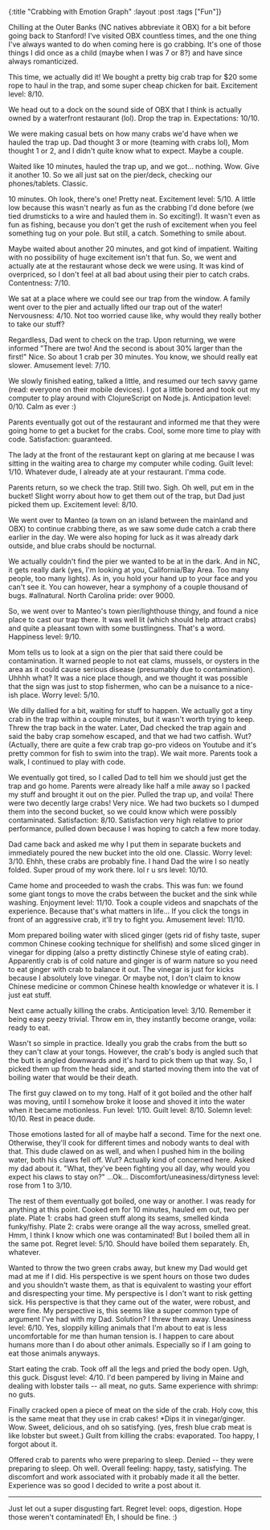 {:title "Crabbing with Emotion Graph"
 :layout :post 
 :tags ["Fun"]}

Chilling at the Outer Banks (NC natives abbreviate it OBX) for a bit before
going back to Stanford! I've visited OBX countless times, and the one thing I've
always wanted to do when coming here is go crabbing. It's one of those things I
did once as a child (maybe when I was 7 or 8?) and have since always
romanticized.

This time, we actually did it! We bought a pretty big crab trap for $20 some
rope to haul in the trap, and some super cheap chicken for bait. Excitement
level: 8/10.

We head out to a dock on the sound side of OBX that I think is actually owned by
a waterfront restaurant (lol). Drop the trap in. Expectations: 10/10.

We were making casual bets on how many crabs we'd have when we hauled the trap
up. Dad thought 3 or more (teaming with crabs lol), Mom thought 1 or 2, and I
didn't quite know what to expect. Maybe a couple.

Waited like 10 minutes, hauled the trap up, and we got... nothing. Wow. Give it
another 10. So we all just sat on the pier/deck, checking our phones/tablets.
Classic.

10 minutes. Oh look, there's one! Pretty neat. Excitement level: 5/10. A little
low because this wasn't nearly as fun as the crabbing I'd done before (we tied
drumsticks to a wire and hauled them in. So exciting!). It wasn't even as fun as
fishing, because you don't get the rush of excitement when you feel something
tug on your pole. But still, a catch. Something to smile about.

Maybe waited about another 20 minutes, and got kind of impatient. Waiting with
no possibility of huge excitement isn't that fun. So, we went and actually ate
at the restaurant whose deck we were using. It was kind of overpriced, so I
don't feel at all bad about using their pier to catch crabs. Contentness: 7/10.

We sat at a place where we could see our trap from the window. A family went
over to the pier and actually lifted our trap out of the water! Nervousness:
4/10. Not too worried cause like, why would they really bother to take our
stuff?

Regardless, Dad went to check on the trap. Upon returning, we were informed
"There are two! And the second is about 30% larger than the first!" Nice. So
about 1 crab per 30 minutes. You know, we should really eat slower. Amusement
level: 7/10.

We slowly finished eating, talked a little, and resumed our tech savvy game
(read: everyone on their mobile devices). I got a little bored and took out my
computer to play around with ClojureScript on Node.js. Anticipation level: 0/10.
Calm as ever :)

Parents eventually got out of the restaurant and informed me that they were
going home to get a bucket for the crabs. Cool, some more time to play with
code. Satisfaction: guaranteed.

The lady at the front of the restaurant kept on glaring at me because I was
sitting in the waiting area to charge my computer while coding. Guilt level:
1/10. Whatever dude, I already ate at your restaurant. I'mma code.

Parents return, so we check the trap. Still two. Sigh. Oh well, put em in the
bucket! Slight worry about how to get them out of the trap, but Dad just picked
them up. Excitement level: 8/10.

We went over to Manteo (a town on an island between the mainland and OBX) to
continue crabbing there, as we saw some dude catch a crab there earlier in the
day. We were also hoping for luck as it was already dark outside, and blue crabs
should be nocturnal.

We actually couldn't find the pier we wanted to be at in the dark. And in NC, it
gets really dark (yes, I'm looking at you, California/Bay Area. Too many people,
too many lights). As in, you hold your hand up to your face and you can't see
it. You can however, hear a symphony of a couple thousand of bugs. #allnatural.
North Carolina pride: over 9000.

So, we went over to Manteo's town pier/lighthouse thingy, and found a nice place
to cast our trap there. It was well lit (which should help attract crabs) and
quite a pleasant town with some bustlingness. That's a word. Happiness level:
9/10.

Mom tells us to look at a sign on the pier that said there could be
contamination. It warned people to not eat clams, mussels, or oysters in the
area as it could cause serious disease (presumably due to contamination). Uhhhh
what? It was a nice place though, and we thought it was possible that the sign
was just to stop fishermen, who can be a nuisance to a nice-ish place. Worry
level: 5/10.

We dilly dallied for a bit, waiting for stuff to happen. We actually got a
tiny crab in the trap within a couple minutes, but it wasn't worth trying to
keep. Threw the trap back in the water. Later, Dad checked the trap again and
said the baby crap somehow escaped, and that we had two catfish. Wut? (Actually,
there are quite a few crab trap go-pro videos on Youtube and it's pretty common
for fish to swim into the trap). We wait more. Parents took a walk, I continued
to play with code.

We eventually got tired, so I called Dad to tell him we should just get the trap
and go home. Parents were already like half a mile away so I packed my stuff and
brought it out on the pier. Pulled the trap up, and voila! There were two
decently large crabs! Very nice. We had two buckets so I dumped them into the
second bucket, so we could know which were possibly contaminated. Satisfaction:
8/10. Satisfaction very high relative to prior performance, pulled down because
I was hoping to catch a few more today.

Dad came back and asked me why I put them in separate buckets and immediately
poured the new bucket into the old one. Classic. Worry level: 3/10. Ehhh, these
crabs are probably fine. I hand Dad the wire I so neatly folded. Super proud of
my work there. lol r u srs level: 10/10.

Came home and proceeded to wash the crabs. This was fun: we found some giant
tongs to move the crabs between the bucket and the sink while washing. Enjoyment
level: 11/10.  Took a couple videos and snapchats of the experience. Because
that's what matters in life... If you click the tongs in front of an aggressive
crab, it'll try to fight you. Amusement level: 11/10.

Mom prepared boiling water with sliced ginger (gets rid of fishy taste, super
common Chinese cooking technique for shellfish) and some sliced ginger in
vinegar for dipping (also a pretty distinctly Chinese style of eating crab).
Apparently crab is of cold nature and ginger is of warm nature so you need to
eat ginger with crab to balance it out. The vinegar is just for kicks because I
absolutely love vinegar. Or maybe not, I don't claim to know Chinese medicine or
common Chinese health knowledge or whatever it is. I just eat stuff.

Next came actually killing the crabs. Anticipation level: 3/10. Remember it
being easy peezy trivial. Throw em in, they instantly become orange, voila:
ready to eat.

Wasn't so simple in practice. Ideally you grab the crabs from the butt so they
can't claw at your tongs. However, the crab's body is angled such that the butt
is angled downwards and it's hard to pick them up that way. So, I picked them up
from the head side, and started moving them into the vat of boiling water that
would be their death.

The first guy clawed on to my tong. Half of it got boiled and the other half was
moving, until I somehow broke it loose and shoved it into the water when it
became motionless. Fun level: 1/10. Guilt level: 8/10. Solemn level: 10/10. Rest
in peace dude.

Those emotions lasted for all of maybe half a second. Time for the next one.
Otherwise, they'll cook for different times and nobody wants to deal with that.
This dude clawed on as well, and when I pushed him in the boiling water, both
his claws fell off. Wut? Actually kind of concerned here. Asked my dad about it.
"What, they've been fighting you all day, why would you expect his claws to stay
on?" ...Ok... Discomfort/uneasiness/dirtyness level: rose from 1 to 3/10.

The rest of them eventually got boiled, one way or another. I was ready for
anything at this point. Cooked em for 10 minutes, hauled em out, two per
plate. Plate 1: crabs had green stuff along its seams, smelled kinda
funky/fishy. Plate 2: crabs were orange all the way across, smelled great. Hmm,
I think I know which one was contaminated! But I boiled them all in the same
pot. Regret level: 5/10. Should have boiled them separately. Eh, whatever.

Wanted to throw the two green crabs away, but knew my Dad would get mad at me if
I did. His perspective is we spent hours on those two dudes and you shouldn't
waste them, as that is equivalent to wasting your effort and disrespecting your
time. My perspective is I don't want to risk getting sick. His perspective is
that they came out of the water, were robust, and were fine. My perspective is,
this seems like a super common type of argument I've had with my Dad. Solution?
I threw them away.  Uneasiness level: 6/10. Yes, sloppily killing animals that
I'm about to eat is less uncomfortable for me than human tension is. I happen
to care about humans more than I do about other animals. Especially so if I am
going to eat those animals anyways.

Start eating the crab. Took off all the legs and pried the body open. Ugh, this
guck. Disgust level: 4/10. I'd been pampered by living in Maine and dealing with
lobster tails -- all meat, no guts. Same experience with shrimp: no guts.

Finally cracked open a piece of meat on the side of the crab. Holy cow, this is
the same meat that they use in crab cakes! *Dips it in vinegar/ginger. Wow.
Sweet, delicious, and oh so satisfying. (yes, fresh blue crab meat is like
lobster but sweet.) Guilt from killing the crabs: evaporated. Too happy, I
forgot about it.

Offered crab to parents who were preparing to sleep. Denied -- they were preparing
to sleep. Oh well. Overall feeling: happy, tasty, satisfying. The discomfort and
work associated with it probably made it all the better. Experience was so good
I decided to write a post about it.

<hr>

Just let out a super disgusting fart. Regret level: oops, digestion. Hope those
weren't contaminated! Eh, I should be fine. :)

